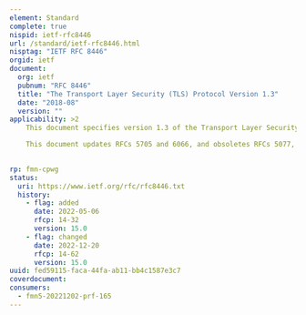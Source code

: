 ```yaml
---
element: Standard
complete: true
nispid: ietf-rfc8446
url: /standard/ietf-rfc8446.html
nisptag: "IETF RFC 8446"
orgid: ietf
document:
  org: ietf
  pubnum: "RFC 8446"
  title: "The Transport Layer Security (TLS) Protocol Version 1.3"
  date: "2018-08"
  version: ""
applicability: >2
    This document specifies version 1.3 of the Transport Layer Security (TLS) protocol. TLS allows client/server applications to communicate over the Internet in a way that is designed to prevent eavesdropping, tampering, and message forgery.

    This document updates RFCs 5705 and 6066, and obsoletes RFCs 5077, 5246, and 6961. This document also specifies new requirements for TLS 1.2 implementations.

  
rp: fmn-cpwg
status:
  uri: https://www.ietf.org/rfc/rfc8446.txt
  history: 
    - flag: added
      date: 2022-05-06
      rfcp: 14-32
      version: 15.0
    - flag: changed
      date: 2022-12-20
      rfcp: 14-62
      version: 15.0
uuid: fed59115-faca-44fa-ab11-bb4c1587e3c7
coverdocument:
consumers:
  - fmn5-20221202-prf-165
---
```

